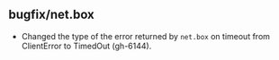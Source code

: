 ## bugfix/net.box

* Changed the type of the error returned by `net.box` on timeout
  from ClientError to TimedOut (gh-6144).
